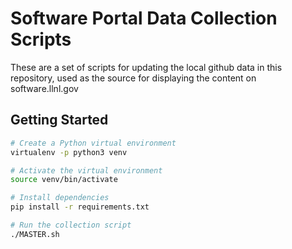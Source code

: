 # Software Portal Data Collection Scripts

These are a set of scripts for updating the local github data in this repository, used as the source for displaying the content on software.llnl.gov

## Getting Started

```bash
# Create a Python virtual environment
virtualenv -p python3 venv

# Activate the virtual environment
source venv/bin/activate

# Install dependencies
pip install -r requirements.txt

# Run the collection script
./MASTER.sh
```
